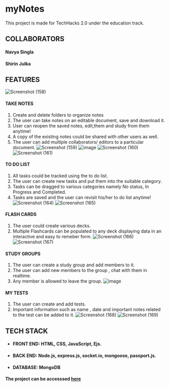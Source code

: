 # myNotes
This project is made for TechHacks 2.0 under the education track.
## COLLABORATORS
#### Navya Singla
#### Shirin Julka
## FEATURES
![Screenshot (158)](https://user-images.githubusercontent.com/56020942/129477987-9a5f36d1-4e79-4101-92ce-d792cdba1cdc.png)

#### TAKE NOTES
1. Create and delete folders to organize notes
2. The user can take notes on an editable document, save and download it.
3. User can reopen the saved notes, edit,them and study from them anytime!
4. A copy of the existing notes could be shared with other users as well.
5. The user can add multiple collaborators/ editors to a particular document.
![Screenshot (159)](https://user-images.githubusercontent.com/56020942/129477994-7da38a66-24cb-431a-99fb-8e7df1738794.png)
![image](https://user-images.githubusercontent.com/56020942/129477969-4280f3b2-bcff-4145-b3da-0af67e6b7b00.png)
![Screenshot (160)](https://user-images.githubusercontent.com/56020942/129478001-1c11c905-21a9-436f-86a6-bba8993157f7.png)
![Screenshot (161)](https://user-images.githubusercontent.com/56020942/129478007-d7746452-ef65-4bbd-83ac-69c20f7b3d4e.png)


#### TO DO LIST
1. All tasks could be tracked using the to do list.
2. The user can create new tasks and put them into the suitable category.
3. Tasks can be dragged to various categories namely No status, In Progress and Completed.
4. Tasks are saved and the user can revisit his/her to do list anytime!
![Screenshot (164)](https://user-images.githubusercontent.com/56020942/129478024-fed5ad25-2427-4a2c-b91e-3775e7334a7d.png)
![Screenshot (165)](https://user-images.githubusercontent.com/56020942/129478032-e7dc12b7-9e18-495f-b698-95d18a4736fa.png)

#### FLASH CARDS
1. The user could create various decks.
2. Multiple Flashcards can be populated to any deck displaying data in an interactive and easy to remeber form.
![Screenshot (166)](https://user-images.githubusercontent.com/56020942/129478047-178aecca-81c1-4053-9e2d-44cbb2b5dd74.png)
![Screenshot (167)](https://user-images.githubusercontent.com/56020942/129478049-4d83ef14-d717-4439-a0e9-fce542faa03a.png)

#### STUDY GROUPS
1. The user can create a study group and add members to it.
2. The user can add new members to the group , chat with them in realtime.
3. Any member is allowed to leave the group.
![image](https://user-images.githubusercontent.com/56020942/129477941-e3fac8eb-fea9-4680-9f31-5fcb727662a8.png)

#### MY TESTS
1. The user can create and add tests.
2. Important information such as name , date and important notes related to the test can be added to it.
![Screenshot (168)](https://user-images.githubusercontent.com/56020942/129478057-09c55458-d709-43cd-981b-04b0f8e51ddd.png)
![Screenshot (169)](https://user-images.githubusercontent.com/56020942/129478061-cf393291-600b-486b-a2cf-b7abbb5f68c3.png)


## TECH STACK
*  #### FRONT END: HTML, CSS, JavaScript, Ejs.
*  #### BACK END: Node.js, express.js, socket.io, mongoose, passport.js.
*  #### DATABASE: MongoDB

#### The project can be accesssed [here](https://still-dusk-61836.herokuapp.com/)

